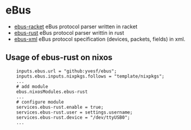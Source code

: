 # eBus

- [ebus-racket](ebus-racket/) eBus protocol parser written in racket
- [ebus-rust](ebus-rust/) eBus protocol parser writtin in rust
- [ebus-xml](ebus-xml/) eBus protocol specification (devices, packets, fields) in xml.

## Usage of ebus-rust on nixos

```
    inputs.ebus.url = "github:yvesf/ebus";
    inputs.ebus.inputs.nixpkgs.follows = "template/nixpkgs";
    ...
    # add module
    ebus.nixosModules.ebus-rust
    ...
    # configure module
    services.ebus-rust.enable = true;
    services.ebus-rust.user = settings.username;
    services.ebus-rust.device = "/dev/ttyUSB0";
    ...
```